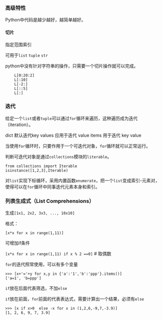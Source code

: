 ### 高级特性

Python中代码是越少越好，越简单越好。

#### 切片

指定范围索引

可用于`list` `tuple` `str`

python中没有针对字符串的操作，只需要一个切片操作就可以完成。
```
    L[0:20:2]
    L[:10]
    L[-2:]
    L[::5]
    L[:]
```

### 迭代

给定一个`list`或者`tuple`可以通过`for`循环来遍历，这种遍历成为迭代（iteration）。

dict
    默认迭代key
    values 应用于迭代 value
    items 用于迭代 key value

当使用`for`循环时，只要作用于一个可迭代对象，`for`循环就可以正常运行。

判断可迭代对象是通过`collections`模块的`literable`。

```
from collections import Iterable
isinstance([1,2,3],Iterable)
```

对`list`实现下标循环，采用内置函数`enumerate`，把一个`list`变成索引-元素对，使得可以在`for`循环中同事迭代元素本身和索引。

### 列表生成式（List Comprehensions）

生成`[1x1, 2x2, 3x3, ..., 10x10]`

格式：

`[x*x for x in range(1,11)]`

可增加if条件

`[x*x for x in range(1,11) if x % 2 ==0]` # 取偶数

`for`的迭代照常使用，可以有多个变量

```
>>> [x+'='+y for x,y in {'a':'1','b':'ppp'}.items()]
['a=1', 'b=ppp']
```

`if`放在后面代表筛选，不加`else`

`if`放在前面，`for`前面的代表表达式，需要计算出一个结果，必须有`else`

```
>>> [x if x>0  else -x for x in (1,2,6,-9,7,-3.9)]  
[1, 2, 6, 9, 7, 3.9]
```
